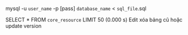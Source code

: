 mysql -u `user_name` -p [pass] `database_name` < `sql_file`.sql

SELECT * FROM `core_resource` LIMIT 50 (0.000 s) Edit xóa bảng cũ hoặc update version